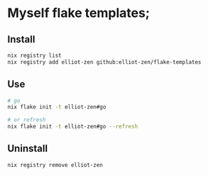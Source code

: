 # Myself flake templates;

## Install
```sh 
nix registry list 
nix registry add elliot-zen github:elliot-zen/flake-templates
```

## Use 
```sh 
# go
nix flake init -t elliot-zen#go

# or refresh
nix flake init -t elliot-zen#go --refresh

 ```

## Uninstall

```sh 
nix registry remove elliot-zen
```
